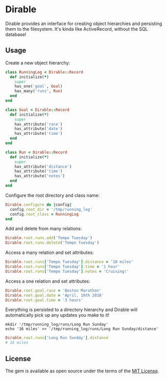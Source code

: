 # Dirable

Dirable provides an interface for creating object hierarchies and persisting them to the filesystem. It's kinda like ActiveRecord, without the SQL database!

## Usage

Create a new object hierarchy:
```ruby
class RunningLog < Dirable::Record
  def initialize(*)
    super
    has_one('goal', Goal)
    has_many('runs', Run)
  end
end

class Goal < Dirable::Record
  def initialize(*)
    super
    has_attribute('race')
    has_attribute('date')
    has_attribute('time')
  end
end

class Run < Dirable::Record
  def initialize(*)
    super
    has_attribute('distance')
    has_attribute('time')
    has_attribute('notes')
  end
end
```

Configure the root directory and class name:

```ruby
Dirable.configure do |config|
  config.root_dir = '/tmp/running_log'
  config.root_class = RunningLog
end
```

Add and delete from many relations:
```ruby
Dirable.root.runs.add('Tempo Tuesday')
Dirable.root.runs.delete('Tempo Tuesday')
```

Access a many relation and set attributes:
```ruby
Dirable.root.runs['Tempo Tuesday'].distance = '10 miles'
Dirable.root.runs['Tempo Tuesday'].time = '1 hour'
Dirable.root.runs['Tempo Tuesday'].notes = 'Cruising!'
```

Access a one relation and set attributes:
```ruby
Dirable.root.goal.race = 'Boston Marathon'
Dirable.root.goal.date = 'April, 16th 2018'
Dirable.root.goal.time = '3 hours'
```

Everything is persisted to a directory hierarchy and Dirable will automatically pick up any updates you make to it!
```
mkdir '/tmp/running_log/runs/Long Run Sunday'
echo '16 miles' >> '/tmp/running_log/runs/Long Run Sunday/distance'
```

```ruby
Dirable.root.runs['Long Run Sunday'].distance
# 16 miles
```

## License

The gem is available as open source under the terms of the [MIT License](http://opensource.org/licenses/MIT).

